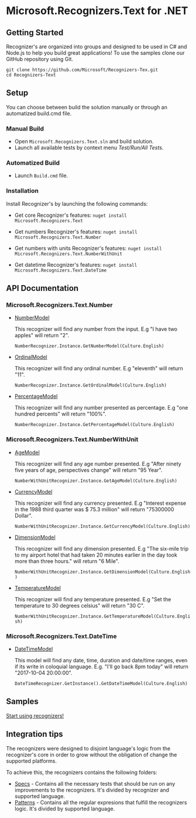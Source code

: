 # Microsoft.Recognizers.Text for .NET

## Getting Started

Recognizer's are organized into groups and designed to be used in C# and Node.js to help you build great applications! To use the samples clone our GitHub repository using Git.

    git clone https://github.com/Microsoft/Recognizers-Tex.git
    cd Recognizers-Text

## Setup

You can choose between build the solution manually or through an automatized build.cmd file.

### Manual Build
* Open `Microsoft.Recognizers.Text.sln` and build solution.
* Launch all available tests by context menu _Test/Run/All Tests_.

### Automatized Build
* Launch `Build.cmd` file.

### Installation

Install Recognizer's by launching the following commands:

* Get core Recognizer's features:
`nuget install Microsoft.Recognizers.Text`

* Get numbers Recognizer's features:
`nuget install Microsoft.Recognizers.Text.Number`

* Get numbers with units Recognizer's features:
`nuget install Microsoft.Recognizers.Text.NumberWithUnit`

* Get datetime Recognizer's features:
`nuget install Microsoft.Recognizers.Text.DateTime`

## API Documentation

### Microsoft.Recognizers.Text.Number

* [NumberModel](/Microsoft.Recognizers.Text.Number/Models/NumberModel.cs)

    This recognizer will find any number from the input. E.g "I have two apples" will return "2".

    `NumberRecognizer.Instance.GetNumberModel(Culture.English)`

* [OrdinalModel](/Microsoft.Recognizers.Text.Number/Models/OrdinalModel.cs)

    This recognizer will find any ordinal number. E.g "eleventh" will return "11".

    `NumberRecognizer.Instance.GetOrdinalModel(Culture.English)`

* [PercentageModel](/Microsoft.Recognizers.Text.Number/Models/PercentModel.cs)

    This recognizer will find any number presented as percentage. E.g "one hundred percents" will return "100%".

    `NumberRecognizer.Instance.GetPercentageModel(Culture.English)`

### Microsoft.Recognizers.Text.NumberWithUnit

* [AgeModel](/Microsoft.Recognizers.Text.NumberWithUnit/Models/AgeModel.cs)

    This recognizer will find any age number presented. E.g "After ninety five years of age, perspectives change" will return "95 Year".

    `NumberWithUnitRecognizer.Instance.GetAgeModel(Culture.English)`

* [CurrencyModel](/Microsoft.Recognizers.Text.NumberWithUnit/Models/CurrencyModel.cs)

    This recognizer will find any currency presented. E.g "Interest expense in the 1988 third quarter was $ 75.3 million" will return "75300000 Dollar".

    `NumberWithUnitRecognizer.Instance.GetCurrencyModel(Culture.English)`

* [DimensionModel](/Microsoft.Recognizers.Text.NumberWithUnit/Models/DimensionModel.cs)

    This recognizer will find any dimension presented. E.g "The six-mile trip to my airport hotel that had taken 20 minutes earlier in the day took more than three hours." will return "6 Mile".

    `NumberWithUnitRecognizer.Instance.GetDimensionModel(Culture.English)`

* [TemperatureModel](/Microsoft.Recognizers.Text.NumberWithUnit/Models/TemperatureModel.cs)

    This recognizer will find any temperature presented. E.g "Set the temperature to 30 degrees celsius" will return "30 C".

    `NumberWithUnitRecognizer.Instance.GetTemperatureModel(Culture.English)`

### Microsoft.Recognizers.Text.DateTime

* [DateTimeModel](/Microsoft.Recognizers.Text.DateTime/Models/DateTimeModel.cs)

    This model will find any date, time, duration and date/time ranges, even if its write in coloquial language. E.g. "I'll go back 8pm today" will return "2017-10-04 20:00:00".

    `DateTimeRecognizer.GetInstance().GetDateTimeModel(Culture.English)`

## Samples

[Start using recognizers!](/Samples)

## Integration tips

The recognizers were designed to disjoint language's logic from the recognizer's core in order to grow without the obligation of change the supported platforms.

To achieve this, the recognizers contains the following folders:

* [Specs](..\Specs) - Contains all the necessary tests that should be run on any improvements to the recognizers. It's divided by recognizer and supported language.
* [Patterns](..\Patterns)  - Contains all the regular expresions that fulfill the recognizers logic. It's divided by supported language.
